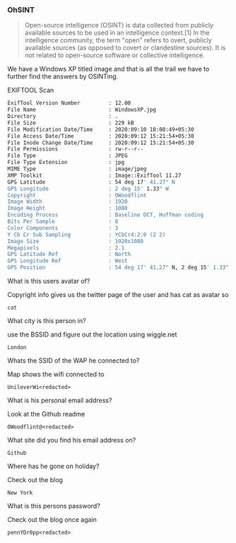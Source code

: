 ### OhSINT

>Open-source intelligence (OSINT) is data collected from publicly available sources to be used in an intelligence context.[1] In the intelligence community, the term "open" refers to overt, publicly available sources (as opposed to covert or clandestine sources). It is not related to open-source software or collective intelligence. 



We have a Windows XP titled image and that is all the trail we have to further find the answers by OSINTing.


EXIFTOOL Scan

```bash
ExifTool Version Number         : 12.00
File Name                       : WindowsXP.jpg
Directory                       : .
File Size                       : 229 kB
File Modification Date/Time     : 2020:09:10 18:08:49+05:30
File Access Date/Time           : 2020:09:12 15:21:54+05:30
File Inode Change Date/Time     : 2020:09:12 15:21:54+05:30
File Permissions                : rw-r--r--
File Type                       : JPEG
File Type Extension             : jpg
MIME Type                       : image/jpeg
XMP Toolkit                     : Image::ExifTool 11.27
GPS Latitude                    : 54 deg 17' 41.27" N
GPS Longitude                   : 2 deg 15' 1.33" W
Copyright                       : OWoodflint
Image Width                     : 1920
Image Height                    : 1080
Encoding Process                : Baseline DCT, Huffman coding
Bits Per Sample                 : 8
Color Components                : 3
Y Cb Cr Sub Sampling            : YCbCr4:2:0 (2 2)
Image Size                      : 1920x1080
Megapixels                      : 2.1
GPS Latitude Ref                : North
GPS Longitude Ref               : West
GPS Position                    : 54 deg 17' 41.27" N, 2 deg 15' 1.33" W
```



What is this users avatar of?

Copyright info gives us the twitter page of the user and has cat as avatar so 

`cat`

What city is this person in?

use the BSSID and figure out the location using wiggle.net 

`London`

Whats the SSID of the WAP he connected to?

Map shows the wifi connected to 

`UnileverWi<redacted>`

What is his personal email address?

Look at the Github readme 

`OWoodflint@<redacted>`

What site did you find his email address on?

`Github`

Where has he gone on holiday?

Check out the blog 

`New York`

What is this persons password?

Check out the blog once again 

`pennYDr0pp<redacted>`

